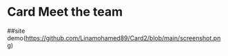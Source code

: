 # Card Meet the team

##site demo(https://github.com/Linamohamed89/Card2/blob/main/screenshot.png)

![]()
